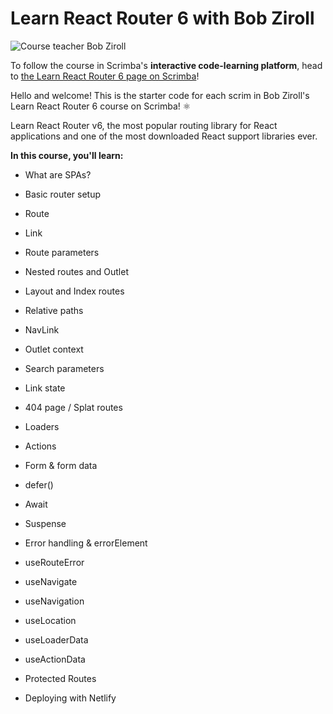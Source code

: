 # Learn React Router 6 with Bob Ziroll


![Course teacher Bob Ziroll](https://scrimba.ams3.cdn.digitaloceanspaces.com/assets%2Fcourses%2Fgreactrouter6%2Fgithub2.png)

To follow the course in Scrimba's **interactive code-learning platform**, head to [the Learn React Router 6 page on Scrimba](https://scrimba.com/learn/reactrouter6)!

Hello and welcome! This is the starter code for each scrim in Bob Ziroll's Learn React Router 6 course on Scrimba! ⚛️ 

Learn React Router v6, the most popular routing library for React applications and one of the most downloaded React support libraries ever.

**In this course, you'll learn:**

- What are SPAs?

- Basic router setup

- Route

- Link

- Route parameters

- Nested routes and Outlet

- Layout and Index routes

- Relative paths

- NavLink

- Outlet context

- Search parameters

- Link state

- 404 page / Splat routes

- Loaders

- Actions

- Form & form data

- defer()

- Await

- Suspense

- Error handling & errorElement

- useRouteError

- useNavigate

- useNavigation

- useLocation

- useLoaderData

- useActionData

- Protected Routes

- Deploying with Netlify
